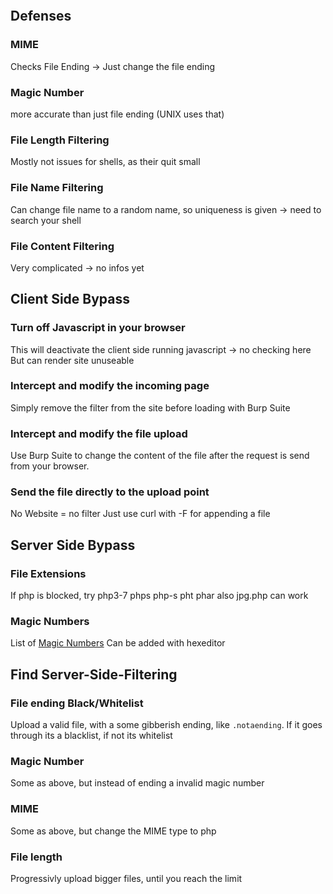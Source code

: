 ```table-of-contents
```
## Defenses
### MIME
Checks File Ending
-> Just change the file ending
### Magic Number
more accurate than just file ending (UNIX uses that) 
### File Length Filtering
Mostly not issues for shells, as their quit small
### File Name Filtering
Can change file name to a random name, so uniqueness is given -> need to search your shell
### File Content Filtering
Very complicated -> no infos yet
## Client Side Bypass

### Turn off Javascript in your browser

This will deactivate the client side running javascript -> no checking here
But can render site unuseable
### Intercept and modify the incoming page
Simply remove the filter from the site before loading with Burp Suite
### Intercept and modify the file upload
Use Burp Suite to change the content of the file after the request is send from your browser.
### Send the file directly to the upload point
No Website = no filter
Just use curl with -F for appending a file


## Server Side Bypass

### File Extensions
If php is blocked, try php3-7 phps php-s pht  phar
also jpg.php can work
### Magic Numbers
List of [Magic Numbers](https://en.wikipedia.org/wiki/List_of_file_signatures)
Can be added with hexeditor

## Find Server-Side-Filtering
### File ending Black/Whitelist
Upload a valid file, with a some gibberish ending, like `.notaending`. If it goes through its a blacklist, if not its whitelist
### Magic Number
Some as above, but instead of ending a invalid magic number
### MIME
Some as above, but change the MIME type to php
### File length
Progressivly upload bigger files, until you reach the limit